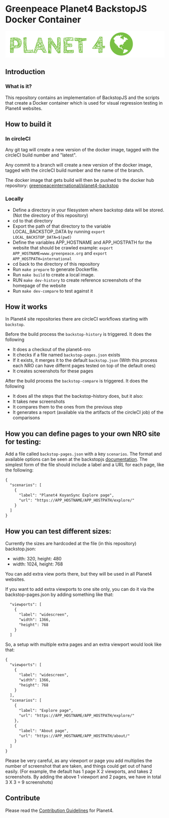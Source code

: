 # Greenpeace Planet4 BackstopJS Docker Container

![Planet4](./planet4.png)

## Introduction

### What is it?

This repository contains an implementation of BackstopJS and the scripts that create a Docker container which is used for visual regression testing in Planet4 websites.


## How to build it

### In circleCI
Any git tag will create a new version of the docker image, tagged with the circleCI build number and "latest".

Any commit to a branch will create a new version of the docker image, tagged with the circleCI build number and the name of the branch.

The docker image that gets build will then be pushed to the docker hub repository: [greenpeaceinternational/planet4-backstop](https://hub.docker.com/r/greenpeaceinternational/planet4-backstop)

### Locally
- Define a directory in your filesystem where backstop data will be stored. (Not the directory of this repository)
- cd to that directory
- Export the path of that directory to the variable LOCAL_BACKSTOP_DATA by running
`export LOCAL_BACKSTOP_DATA=$(pwd)`
- Define the variables APP_HOSTNAME and APP_HOSTPATH for the website that should be crawled
example: `export APP_HOSTNAME=www.greenpeace.org` and `export APP_HOSTPATH=international`
- cd back to the directory of this repository
- Run `make prepare` to generate Dockerfile.
- Run `make build` to create a local image.
- RUN `make dev-history` to create reference screenshots of the homepage of the website
- Run `make dev-compare` to test against it 


## How it works
In Planet4 site repositories there are circleCI workflows starting with `backstop`.

Before the build process the `backstop-history` is triggered. It does the following 

  - It does a checkout of the planet4-nro
  - It checks if a file named `backstop-pages.json` exists
  - If it exists, it merges it to the default `backstop.json` (With this process each NRO can have differnt pages tested on top of the default ones)
  - It creates screenshots for these pages
  
After the build process the `backstop-compare` is triggered. It does the following

  - It does all the steps that the backstop-history does, but it also:
  - It takes new screenshots
  - It compares them to the ones from the previous step
  - It generates a report (available via the artifacts of the circleCI job) of the comparisons
  

## How you can define pages to your own NRO site for testing:
Add a file called `backstop-pages.json` with a key `scenarios`. The format and available options can be seen at the backstopjs [documentation](https://github.com/garris/BackstopJS#advanced-scenarios).
The simplest form of the file should include a label and a URL for each page, like the following: 
```
{
  "scenarios": [
    {
      "label": "Planet4 KoyanSync Explore page",
      "url": "https://APP_HOSTNAME/APP_HOSTPATH/explore/"
    }
  ]
}
```

## How you can test different sizes: 
Currently the sizes are hardcoded at the file (in this repository) backstop.json: 

- width: 320, height: 480
- width: 1024, height: 768

You can add extra view ports there, but they will be used in all Planet4 websites. 

If you want to add extra viewports to one site only, you can do it via the backstop-pages.json by adding something like that:
```$xslt
  "viewports": [
    {
      "label": "widescreen",
      "width": 1366,
      "height": 768
    }
  ]
```

So, a setup with multiple extra pages and an extra viewport would look like that:
```$xslt
{
  "viewports": [
    {
      "label": "widescreen",
      "width": 1366,
      "height": 768
    }
  ],
  "scenarios": [
    {
      "label": "Explore page",
      "url": "https://APP_HOSTNAME/APP_HOSTPATH/explore/"
    },
    {
      "label": "About page",
      "url": "https://APP_HOSTNAME/APP_HOSTPATH/about/"
    }
  ]
}

```

Please be very careful, as any viewport or page you add multiplies the number of screenshot that are taken, and things could get out of hand easily.
(For example, the default has 1 page X 2 viewports, and takes 2 screenshots. By adding the above 1 viewport and 2 pages, we have in total 3 X 3 = 9 screenshots)

## Contribute

Please read the [Contribution Guidelines](https://planet4.greenpeace.org/handbook/dev-contribute-to-planet4/) for Planet4.
